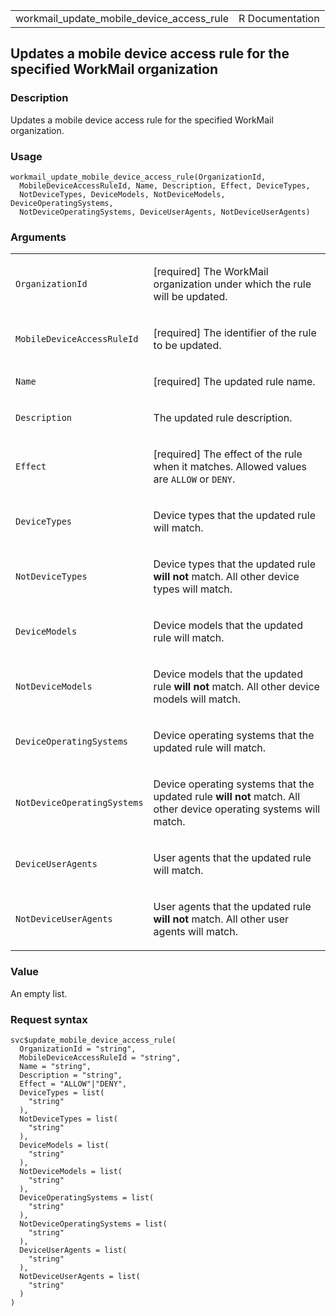 <table style="width: 100%;">
<tbody>
<tr class="odd">
<td>workmail_update_mobile_device_access_rule</td>
<td style="text-align: right;">R Documentation</td>
</tr>
</tbody>
</table>

## Updates a mobile device access rule for the specified WorkMail organization

### Description

Updates a mobile device access rule for the specified WorkMail
organization.

### Usage

    workmail_update_mobile_device_access_rule(OrganizationId,
      MobileDeviceAccessRuleId, Name, Description, Effect, DeviceTypes,
      NotDeviceTypes, DeviceModels, NotDeviceModels, DeviceOperatingSystems,
      NotDeviceOperatingSystems, DeviceUserAgents, NotDeviceUserAgents)

### Arguments

<table>
<colgroup>
<col style="width: 35%" />
<col style="width: 65%" />
</colgroup>
<tbody>
<tr class="odd">
<td><code
id="workmail_update_mobile_device_access_rule_:_OrganizationId">OrganizationId</code></td>
<td><p>[required] The WorkMail organization under which the rule will be
updated.</p></td>
</tr>
<tr class="even">
<td><code
id="workmail_update_mobile_device_access_rule_:_MobileDeviceAccessRuleId">MobileDeviceAccessRuleId</code></td>
<td><p>[required] The identifier of the rule to be updated.</p></td>
</tr>
<tr class="odd">
<td><code
id="workmail_update_mobile_device_access_rule_:_Name">Name</code></td>
<td><p>[required] The updated rule name.</p></td>
</tr>
<tr class="even">
<td><code
id="workmail_update_mobile_device_access_rule_:_Description">Description</code></td>
<td><p>The updated rule description.</p></td>
</tr>
<tr class="odd">
<td><code
id="workmail_update_mobile_device_access_rule_:_Effect">Effect</code></td>
<td><p>[required] The effect of the rule when it matches. Allowed values
are <code>ALLOW</code> or <code>DENY</code>.</p></td>
</tr>
<tr class="even">
<td><code
id="workmail_update_mobile_device_access_rule_:_DeviceTypes">DeviceTypes</code></td>
<td><p>Device types that the updated rule will match.</p></td>
</tr>
<tr class="odd">
<td><code
id="workmail_update_mobile_device_access_rule_:_NotDeviceTypes">NotDeviceTypes</code></td>
<td><p>Device types that the updated rule <strong>will not</strong>
match. All other device types will match.</p></td>
</tr>
<tr class="even">
<td><code
id="workmail_update_mobile_device_access_rule_:_DeviceModels">DeviceModels</code></td>
<td><p>Device models that the updated rule will match.</p></td>
</tr>
<tr class="odd">
<td><code
id="workmail_update_mobile_device_access_rule_:_NotDeviceModels">NotDeviceModels</code></td>
<td><p>Device models that the updated rule <strong>will not</strong>
match. All other device models will match.</p></td>
</tr>
<tr class="even">
<td><code
id="workmail_update_mobile_device_access_rule_:_DeviceOperatingSystems">DeviceOperatingSystems</code></td>
<td><p>Device operating systems that the updated rule will
match.</p></td>
</tr>
<tr class="odd">
<td><code
id="workmail_update_mobile_device_access_rule_:_NotDeviceOperatingSystems">NotDeviceOperatingSystems</code></td>
<td><p>Device operating systems that the updated rule <strong>will
not</strong> match. All other device operating systems will
match.</p></td>
</tr>
<tr class="even">
<td><code
id="workmail_update_mobile_device_access_rule_:_DeviceUserAgents">DeviceUserAgents</code></td>
<td><p>User agents that the updated rule will match.</p></td>
</tr>
<tr class="odd">
<td><code
id="workmail_update_mobile_device_access_rule_:_NotDeviceUserAgents">NotDeviceUserAgents</code></td>
<td><p>User agents that the updated rule <strong>will not</strong>
match. All other user agents will match.</p></td>
</tr>
</tbody>
</table>

### Value

An empty list.

### Request syntax

    svc$update_mobile_device_access_rule(
      OrganizationId = "string",
      MobileDeviceAccessRuleId = "string",
      Name = "string",
      Description = "string",
      Effect = "ALLOW"|"DENY",
      DeviceTypes = list(
        "string"
      ),
      NotDeviceTypes = list(
        "string"
      ),
      DeviceModels = list(
        "string"
      ),
      NotDeviceModels = list(
        "string"
      ),
      DeviceOperatingSystems = list(
        "string"
      ),
      NotDeviceOperatingSystems = list(
        "string"
      ),
      DeviceUserAgents = list(
        "string"
      ),
      NotDeviceUserAgents = list(
        "string"
      )
    )
